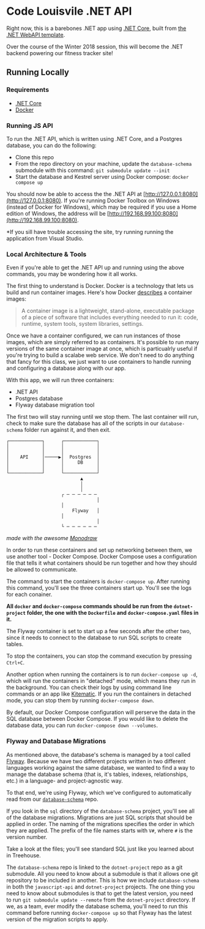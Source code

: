 # Code Louisvile .NET API


Right now, this is a barebones .NET app using [.NET Core](https://www.microsoft.com/net/learn/get-started), built from  [the .NET WebAPI template](https://docs.microsoft.com/en-us/dotnet/core/tools/dotnet-new?tabs=netcore2x).

Over the course of the Winter 2018 session, this will become the .NET backend powering our fitness tracker site!

## Running Locally

### Requirements
* [.NET Core](https://www.microsoft.com/net/learn/get-started)
* [Docker](https://www.docker.com/community-edition#/download)

### Running JS API

To run the .NET API, which is written using .NET Core, and a Postgres database, you can do the following:

* Clone this repo
* From the repo directory on your machine, update the `database-schema` submodule with this command: `git submodule update --init`
* Start the database and Kestrel server using Docker compose: `docker compose up`

You should now be able to access the the .NET API at [http://127.0.0.1:8080](http://127.0.0.1:8080). If you're running Docker Toolbox on Windows (instead of Docker for Windows), which may be required if you use a Home edition of Windows, the address will be [http://192.168.99.100:8080](http://192.168.99.100:8080).

*If you sill have trouble accessing the site, try running running the application from Visual Studio.

### Local Architecture & Tools

Even if you're able to get the .NET API up and running using the above commands, you may be wondering how it all works.

The first thing to understand is Docker. Docker is a technology that lets us build and run container images. Here's how Docker [describes](https://www.docker.com/what-container) a container images: 

> A container image is a lightweight, stand-alone, executable package of a piece of software that includes everything needed to run it: code, runtime, system tools, system libraries, settings.

Once we have a container configured, we can run instances of those images, which are simply referred to as containers. It's possible to run many versions of the same container image at once, which is particualrly useful if you're trying to build a scalabe web service. We don't need to do anything that fancy for this class, we just want to use containers to handle running and configuring a database along with our app.

With this app, we will run three containers:

* .NET API
* Postgres database
* Flyway database migration tool

The first two will stay running until we stop them. The last container will run, check to make sure the database has all of the scripts in our `database-schema` folder run against it, and then exit.

```
┌────────────┐      ┌────────────┐
│            │      │            │
│            │      │            │
│    API     │─────▶│  Postgres  │
│            │      │     DB     │
│            │      │            │
└────────────┘      └────────────┘
                           ▲      
                           │      
                           │      
                    ┌ ─ ─ ─ ─ ─ ─ 
                                 │
                    │             
                        Flyway   │
                    │             
                                 │
                    └ ─ ─ ─ ─ ─ ─ 
```
_made with the awesome [Monodraw](https://monodraw.helftone.com)_

In order to run these containers and set up networking between them, we use another tool - Docker Compose. Docker Compose uses a configuration file that tells it what containers should be run together and how they should be allowed to communicate.

The command to start the containers is `docker-compose up`. After running this command, you'll see the three containers start up. You'll see the logs for each conainer.

**All `docker` and `docker-compose` commands should be run from the `dotnet-project` folder, the one with the `Dockerfile` and `docker-compose.yaml` files in it.**

The Flyway container is set to start up a few seconds after the other two, since it needs to connect to the database to run SQL scripts to create tables.

To stop the containers, you can stop the command execution by pressing `Ctrl+C`.

Another option when running the containers is to run `docker-compose up -d`, which will run the containers in "detached" mode, which means they run in the background. You can check their logs by using command line commands or an app like [Kitematic](https://kitematic.com). If you run the containers in detached mode, you can stop them by running `docker-compose down`.

By default, our Docker Compose configuration will perserve the data in the SQL database between Docker Compose. If you would like to delete the database data, you can run `docker-compose down --volumes`.

### Flyway and Database Migrations

As mentioned above, the database's schema is managed by a tool called [Flyway](https://flywaydb.org). Because we have two different projects written in two different languages working against the same database, we wanted to find a way to manage the database schema (that is, it's tables, indexes, relationships, etc.) in a language- and project-agnostic way.

To that end, we're using Flyway, which we've configured to automatically read from our [`database-schema`](https://github.com/codelouisvilleproject/database-schema) repo. 

If you look in the `sql` directory of the `database-schema` project, you'll see all of the database migrations. Migrations are just SQL scripts that should be applied in order. The naming of the migrations specifies the order in which they are applied. The prefix of the file names starts with `V#`, where `#` is the version number.

Take a look at the files; you'll see standard SQL just like you learned about in Treehouse.

The `database-schema` repo is linked to the `dotnet-project` repo as a git submodule. All you need to know about a submodule is that it allows one git repository to be included in another. This is how we include `database-schema` in both the `javascript-api` and `dotnet-project` projects. The one thing you need to know about submodules is that to get the latest version, you need to run `git submodule update --remote` from the `dotnet-project` directory. If we, as a team, ever modify the database schema, you'll need to run this command before running `docker-compose up` so that Flyway has the latest version of the migration scripts to apply.
